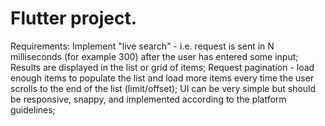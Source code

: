 # Flutter project.

Requirements:
Implement "live search" - i.e. request is sent in N milliseconds (for example 300) after the user has entered some input;
Results are displayed in the list or grid of items; Request pagination - load enough items to populate the list 
and load more items every time the user scrolls to the end of the list (limit/offset);
UI can be very simple but should be responsive, snappy, and implemented according to the platform guidelines;
